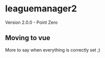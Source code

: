 # leaguemanager2

Version 2.0.0 - Point Zero

## Moving to vue

More to say when everything is correctly set ;)
